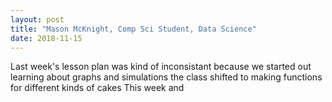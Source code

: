 ```yaml
---
layout: post
title: "Mason McKnight, Comp Sci Student, Data Science"
date: 2018-11-15
---
```


Last week's lesson plan was kind of inconsistant because we started out learning about graphs and simulations the class shifted to making functions for different kinds of cakes This week and 
